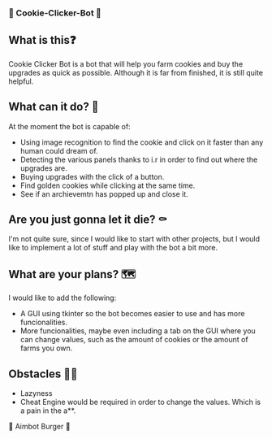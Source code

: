 ### 🍪 Cookie-Clicker-Bot 🍪

## What is this❓
Cookie Clicker Bot is a bot that will help you farm cookies and buy the upgrades as quick as possible. Although it is far from finished, it is still
quite helpful.

## What can it do? 🥠
 At the moment the bot is capable of:
* Using image recognition to find the cookie and click on it faster than any human could dream of.
* Detecting the various panels thanks to i.r in order to find out where the upgrades are.
* Buying upgrades with the click of a button.
* Find golden cookies while clicking at the same time.
* See if an archievemtn has popped up and close it.

## Are you just gonna let it die? ⚰️
I'm not quite sure, since I would like to start with other projects, but I would like to implement a lot of stuff and play with the bot a bit more.

## What are your plans? 🗺️
I would like to add the following:
* A GUI using tkinter so the bot becomes easier to use and has more funcionalities.
* More funcionalities, maybe even including a tab on the GUI where you can change values, such as the amount of cookies or the amount of farms you own.

## Obstacles 🤹‍♂️
* Lazyness
* Cheat Engine would be required in order to change the values. Which is a pain in the a**.

🍔 Aimbot Burger 🍔
